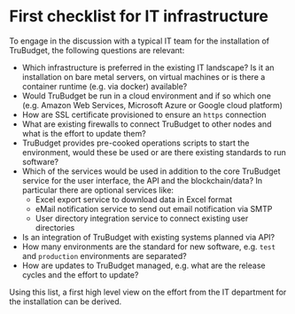 # First checklist for IT infrastructure

To engage in the discussion with a typical IT team for the installation of TruBudget, the following questions are relevant:

- Which infrastructure is preferred in the existing IT landscape? Is it an installation on bare metal servers, on virtual machines or is there a container runtime (e.g. via docker) available?
- Would TruBudget be run in a cloud environment and if so which one (e.g. Amazon Web Services, Microsoft Azure or Google cloud platform)
- How are SSL certificate provisioned to ensure an `https` connection
- What are existing firewalls to connect TruBudget to other nodes and what is the effort to update them?
- TruBudget provides pre-cooked operations scripts to start the environment, would these be used or are there existing standards to run software?
- Which of the services would be used in addition to the core TruBudget service for the user interface, the API and the blockchain/data? In particular there are optional services like:
  - Excel export service to download data in Excel format
  - eMail notification service to send out email notification via SMTP
  - User directory integration service to connect existing user directories
- Is an integration of TruBudget with existing systems planned via API?
- How many environments are the standard for new software, e.g. `test` and `production` environments are separated?
- How are updates to TruBudget managed, e.g. what are the release cycles and the effort to update?

Using this list, a first high level view on the effort from the IT department for the installation can be derived.
